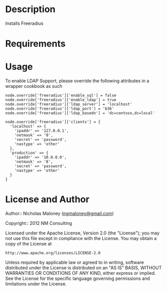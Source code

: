 Description
====

Installs Freeradius

Requirements
====



Usage
====

To enable LDAP Support, please override the following attributes in a wrapper cookbook as such

    node.override['freeradius']['enable_sql'] = false
    node.override['freeradius']['enable_ldap'] = true
    node.override['freeradius']['ldap_server'] = 'localhost'
    node.override['freeradius']['ldap_port'] = '636'
    node.override['freeradius']['ldap_basedn'] = 'dc=contoso,dc=local'
    
    node.override['freeradius']['clients'] = {
      'localhost' => {
        'ipaddr' => '127.0.0.1',
        'netmask' => '0',
        'secret' => 'password',
        'nastype' => 'other'
      },
      'production' => {
        'ipaddr' => '10.0.0.0',
        'netmask' => '8',
        'secret' => 'password',
        'nastype' => 'other'
      }
    }


License and Author
====

Author:: Nicholas Maloney (<ngmaloney@gmail.com>)

Copyright:: 2012 NM Consulting

Licensed under the Apache License, Version 2.0 (the "License");
you may not use this file except in compliance with the License.
You may obtain a copy of the License at

    http://www.apache.org/licenses/LICENSE-2.0

Unless required by applicable law or agreed to in writing, software
distributed under the License is distributed on an "AS IS" BASIS,
WITHOUT WARRANTIES OR CONDITIONS OF ANY KIND, either express or implied.
See the License for the specific language governing permissions and
limitations under the License.

